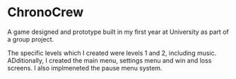 # ChronoCrew
A game designed and prototype built in my first year at University as part of a group project.

The specific levels which I created were levels 1 and 2, including music. ADditionally, I created the main menu, settings menu and win and loss screens. I also implmeneted the pause menu system.
